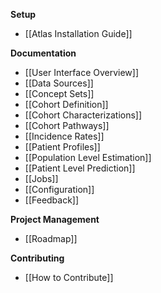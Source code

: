 **Setup**
* [[Atlas Installation Guide]]

**Documentation**
* [[User Interface Overview]]
* [[Data Sources]]
* [[Concept Sets]]
* [[Cohort Definition]]
* [[Cohort Characterizations]]
* [[Cohort Pathways]]
* [[Incidence Rates]]
* [[Patient Profiles]]
* [[Population Level Estimation]]
* [[Patient Level Prediction]]
* [[Jobs]]
* [[Configuration]]
* [[Feedback]]

**Project Management**
* [[Roadmap]]

**Contributing**
* [[How to Contribute]]

